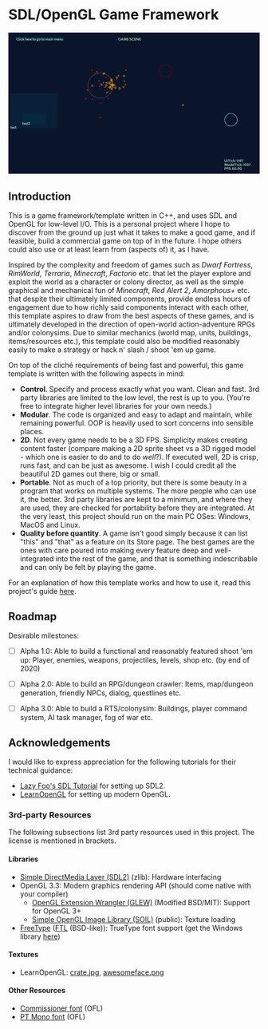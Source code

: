 # SDL/OpenGL Game Framework
![](teaser.png)

## Introduction
This is a game framework/template written in C++, and uses SDL and OpenGL for low-level I/O. This is a personal project where I hope to discover from the ground up just what it takes to make a good game, and if feasible, build a commercial game on top of in the future. I hope others could also use or at least learn from (aspects of) it, as I have.

Inspired by the complexity and freedom of games such as *Dwarf Fortress*, *RimWorld*, *Terraria*, *Minecraft*, *Factorio* etc. that let the player explore and exploit the world as a character or colony director, as well as the simple graphical and mechanical fun of *Minecraft*, *Red Alert 2*, *Amorphous+* etc. that despite their ultimately limited components, provide endless hours of engagement due to how richly said components interact with each other, this template aspires to draw from the best aspects of these games, and is ultimately developed in the direction of open-world action-adventure RPGs and/or colonysims. Due to similar mechanics (world map, units, buildings, items/resources etc.), this template could also be modified reasonably easily to make a strategy or hack n' slash / shoot 'em up game.

On top of the cliché requirements of being fast and powerful, this game template is written with the following aspects in mind:
- **Control**. Specify and process exactly what you want. Clean and fast. 3rd party libraries are limited to the low level, the rest is up to you. (You're free to integrate higher level libraries for your own needs.)
- **Modular**. The code is organized and easy to adapt and maintain, while remaining powerful. OOP is heavily used to sort concerns into sensible places.
- **2D**. Not every game needs to be a 3D FPS. Simplicity makes creating content faster (compare making a 2D sprite sheet vs a 3D rigged model - which one is easier to do and to do *well*?). If executed well, 2D is crisp, runs fast, and can be just as awesome. I wish I could credit all the beautiful 2D games out there, big or small.
- **Portable**. Not as much of a top priority, but there is some beauty in a program that works on multiple systems. The more people who can use it, the better. 3rd party libraries are kept to a minimum, and where they are used, they are checked for portability before they are integrated. At the very least, this project should run on the main PC OSes: Windows, MacOS and Linux.
- **Quality before quantity**. A game isn't good simply because it can list "this" and "that" as a feature on its Store page. The best games are the ones with care poured into making every feature deep and well-integrated into the rest of the game, and that is something indescribable and can only be felt by playing the game.

For an explanation of how this template works and how to use it, read this project's guide [here](guide.md).



## Roadmap
Desirable milestones:
- [ ] Alpha 1.0: Able to build a functional and reasonably featured shoot 'em up: Player, enemies, weapons, projectiles, levels, shop etc. (by end of 2020)
- [ ] Alpha 2.0: Able to build an RPG/dungeon crawler: Items, map/dungeon generation, friendly NPCs, dialog, questlines etc.
- [ ] Alpha 3.0: Able to build a RTS/colonysim: Buildings, player command system, AI task manager, fog of war etc.



## Acknowledgements
I would like to express appreciation for the following tutorials for their technical guidance:
- [Lazy Foo's SDL Tutorial](http://lazyfoo.net/tutorials/SDL) for setting up SDL2.
- [LearnOpenGL](https://learnopengl.com/) for setting up modern OpenGL.

### 3rd-party Resources
The following subsections list 3rd party resources used in this project. The license is mentioned in brackets.

#### Libraries
- [Simple DirectMedia Layer (SDL2)](https://www.libsdl.org/download-2.0.php) (zlib): Hardware interfacing
- OpenGL 3.3: Modern graphics rendering API (should come native with your compiler)
	- [OpenGL Extension Wrangler (GLEW)](http://glew.sourceforge.net/) (Modified BSD/MIT): Support for OpenGL 3+
	- [Simple OpenGL Image Library (SOIL)](http://www.lonesock.net/soil.html) (public): Texture loading
- [FreeType](https://www.freetype.org/) ([FTL](https://git.savannah.gnu.org/cgit/freetype/freetype2.git/tree/docs/FTL.TXT) (BSD-like)): TrueType font support (get the Windows library [here](https://github.com/ubawurinna/freetype-windows-binaries))

#### Textures
- LearnOpenGL: [crate.jpg](https://learnopengl.com/img/textures/container.jpg), [awesomeface.png](https://learnopengl.com/img/textures/awesomeface.png)

#### Other Resources
- [Commissioner font](https://fontesk.com/commissioner-typeface/) (OFL)
- [PT Mono font](https://fontesk.com/pt-mono-typeface/) (OFL)
